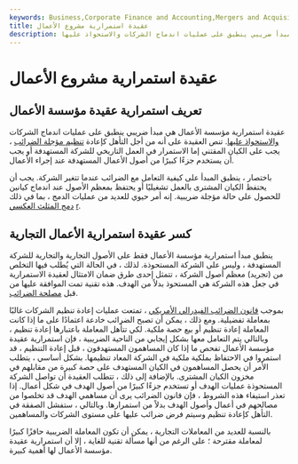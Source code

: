 ```yaml
---
keywords: Business,Corporate Finance and Accounting,Mergers and Acquisitions,M&amp;amp;A
title: عقيدة استمرارية مشروع الأعمال
description: عقيدة استمرارية مؤسسة الأعمال هي مبدأ ضريبي ينطبق على عمليات اندماج الشركات والاستحواذ عليها.
---
```


# عقيدة استمرارية مشروع الأعمال
## تعريف استمرارية عقيدة مؤسسة الأعمال

عقيدة استمرارية مؤسسة الأعمال هي مبدأ ضريبي ينطبق على عمليات اندماج الشركات [والاستحواذ عليها](/mergersandacquisitions). تنص العقيدة على أنه من أجل التأهل كإعادة [تنظيم مؤجلة الضرائب](/reorganization) ، يجب على الكيان المقتني إما الاستمرار في العمل التاريخي للشركة المستهدفة أو يجب أن يستخدم جزءًا كبيرًا من أصول الأعمال المستهدفة عند إجراء الأعمال.

باختصار ، ينطبق المبدأ على كيفية التعامل مع الضرائب عندما تتغير الشركة. يجب أن يحتفظ الكيان المشترى بالعمل تشغيليًا أو يحتفظ بمعظم الأصول عند اندماج كيانين للحصول على حالة مؤجلة ضريبية. إنه أمر حيوي للعديد من عمليات الدمج ، بما في ذلك [دمج المثلث العكسي](/rtm) [r](/rtm).

## كسر عقيدة استمرارية الأعمال التجارية

ينطبق مبدأ استمرارية مؤسسة الأعمال فقط على الأصول التجارية والتجارية للشركة المستهدفة ، وليس على الشركة المستحوذة. لذلك ، في الحالة التي يُطلب فيها التخلص من (تجريد) معظم أصول الشركة ، تتمثل إحدى طرق ضمان الامتثال لعقيدة الاستمرارية في جعل هذه الشركة هي المستحوذ بدلاً من الهدف. هذه تقنية تمت الموافقة عليها من قبل [مصلحة الضرائب](/irs).

بموجب [قانون الضرائب الفيدرالي الأمريكي](/tax-code) ، تمتعت عمليات إعادة تنظيم الشركات غالبًا بمعاملة تفضيلية. ومع ذلك ، يمكن أن تصبح الضرائب خادعة اعتمادًا على ما إذا كانت المعاملة إعادة تنظيم أو بيع حصة ملكية. لكي تتأهل المعاملة باعتبارها إعادة تنظيم ، وبالتالي يتم التعامل معها بشكل إيجابي من الناحية الضريبية ، فإن استمرارية عقيدة مؤسسة الأعمال تفحص ما إذا كان المساهمون المستهدفون ، قبل إعادة التنظيم ، قد استمروا في الاحتفاظ بملكية ملكية في الشركة المعاد تنظيمها. بشكل أساسي ، يتطلب الأمر أن يحصل المساهمون في الكيان المستهدف على حصة كبيرة من مقابلهم في مخزون الكيان المشترى. بالإضافة إلى ذلك ، تتطلب العقيدة أن تواصل الشركة المستحوذة عمليات الهدف أو تستخدم جزءًا كبيرًا من أصول الهدف في شكل أعمال. إذا تعذر استيفاء هذه الشروط ، فإن قانون الضرائب يرى أن مساهمي الهدف قد تخلصوا من مصالحهم في أعمال وأصول الهدف بدلاً من استمرارها. وبالتالي ، ستفشل الصفقة في التأهل كإعادة تنظيم وسيتم فرض ضرائب عليها على مستوى الشركات والمساهمين.

بالنسبة للعديد من المعاملات التجارية ، يمكن أن تكون المعاملة الضريبية حافزًا كبيرًا لمعاملة مقترحة ؛ على الرغم من أنها مسألة تقنية للغاية ، إلا أن استمرارية عقيدة مؤسسة الأعمال لها أهمية كبيرة.

